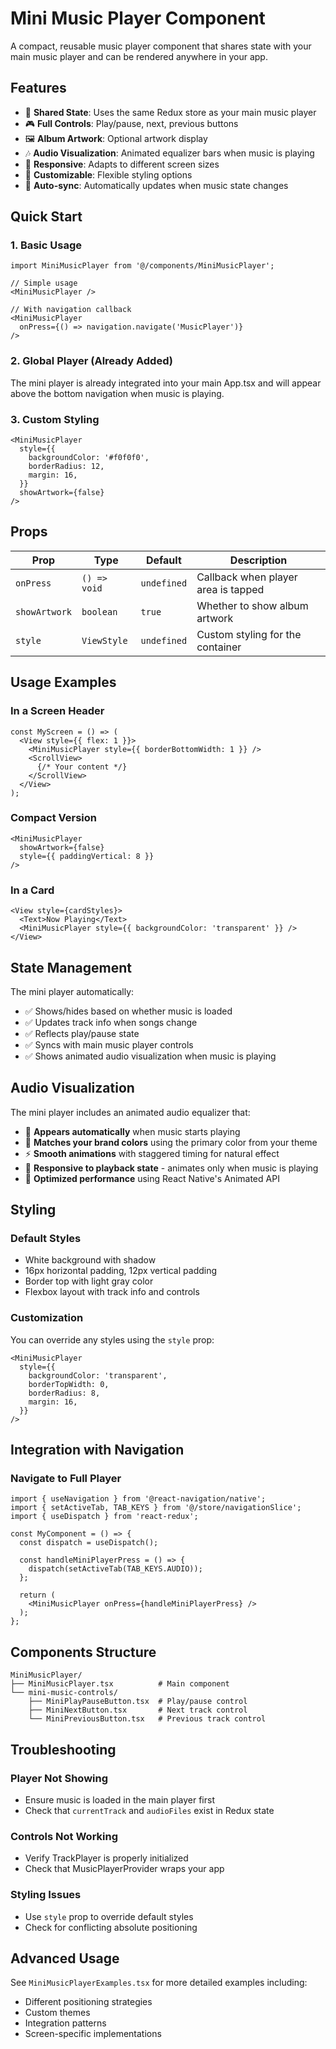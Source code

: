 # Mini Music Player Component

A compact, reusable music player component that shares state with your main music player and can be rendered anywhere in your app.

## Features

- 🎵 **Shared State**: Uses the same Redux store as your main music player
- 🎮 **Full Controls**: Play/pause, next, previous buttons
- 🖼️ **Album Artwork**: Optional artwork display
- 🎶 **Audio Visualization**: Animated equalizer bars when music is playing
- 📱 **Responsive**: Adapts to different screen sizes
- 🎨 **Customizable**: Flexible styling options
- 🔄 **Auto-sync**: Automatically updates when music state changes

## Quick Start

### 1. Basic Usage

```tsx
import MiniMusicPlayer from '@/components/MiniMusicPlayer';

// Simple usage
<MiniMusicPlayer />

// With navigation callback
<MiniMusicPlayer 
  onPress={() => navigation.navigate('MusicPlayer')}
/>
```

### 2. Global Player (Already Added)

The mini player is already integrated into your main App.tsx and will appear above the bottom navigation when music is playing.

### 3. Custom Styling

```tsx
<MiniMusicPlayer 
  style={{
    backgroundColor: '#f0f0f0',
    borderRadius: 12,
    margin: 16,
  }}
  showArtwork={false}
/>
```

## Props

| Prop | Type | Default | Description |
|------|------|---------|-------------|
| `onPress` | `() => void` | `undefined` | Callback when player area is tapped |
| `showArtwork` | `boolean` | `true` | Whether to show album artwork |
| `style` | `ViewStyle` | `undefined` | Custom styling for the container |

## Usage Examples

### In a Screen Header
```tsx
const MyScreen = () => (
  <View style={{ flex: 1 }}>
    <MiniMusicPlayer style={{ borderBottomWidth: 1 }} />
    <ScrollView>
      {/* Your content */}
    </ScrollView>
  </View>
);
```

### Compact Version
```tsx
<MiniMusicPlayer 
  showArtwork={false}
  style={{ paddingVertical: 8 }}
/>
```

### In a Card
```tsx
<View style={cardStyles}>
  <Text>Now Playing</Text>
  <MiniMusicPlayer style={{ backgroundColor: 'transparent' }} />
</View>
```

## State Management

The mini player automatically:
- ✅ Shows/hides based on whether music is loaded
- ✅ Updates track info when songs change
- ✅ Reflects play/pause state
- ✅ Syncs with main music player controls
- ✅ Shows animated audio visualization when music is playing

## Audio Visualization

The mini player includes an animated audio equalizer that:
- 🎵 **Appears automatically** when music starts playing
- 🎨 **Matches your brand colors** using the primary color from your theme
- ⚡ **Smooth animations** with staggered timing for natural effect
- 🔄 **Responsive to playback state** - animates only when music is playing
- 📱 **Optimized performance** using React Native's Animated API

## Styling

### Default Styles
- White background with shadow
- 16px horizontal padding, 12px vertical padding
- Border top with light gray color
- Flexbox layout with track info and controls

### Customization
You can override any styles using the `style` prop:

```tsx
<MiniMusicPlayer 
  style={{
    backgroundColor: 'transparent',
    borderTopWidth: 0,
    borderRadius: 8,
    margin: 16,
  }}
/>
```

## Integration with Navigation

### Navigate to Full Player
```tsx
import { useNavigation } from '@react-navigation/native';
import { setActiveTab, TAB_KEYS } from '@/store/navigationSlice';
import { useDispatch } from 'react-redux';

const MyComponent = () => {
  const dispatch = useDispatch();
  
  const handleMiniPlayerPress = () => {
    dispatch(setActiveTab(TAB_KEYS.AUDIO));
  };

  return (
    <MiniMusicPlayer onPress={handleMiniPlayerPress} />
  );
};
```

## Components Structure

```
MiniMusicPlayer/
├── MiniMusicPlayer.tsx          # Main component
└── mini-music-controls/
    ├── MiniPlayPauseButton.tsx  # Play/pause control
    ├── MiniNextButton.tsx       # Next track control
    └── MiniPreviousButton.tsx   # Previous track control
```

## Troubleshooting

### Player Not Showing
- Ensure music is loaded in the main player first
- Check that `currentTrack` and `audioFiles` exist in Redux state

### Controls Not Working
- Verify TrackPlayer is properly initialized
- Check that MusicPlayerProvider wraps your app

### Styling Issues
- Use `style` prop to override default styles
- Check for conflicting absolute positioning

## Advanced Usage

See `MiniMusicPlayerExamples.tsx` for more detailed examples including:
- Different positioning strategies
- Custom themes
- Integration patterns
- Screen-specific implementations
